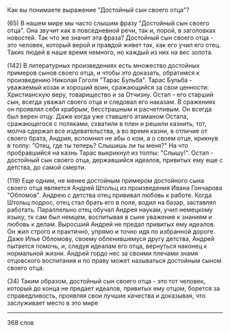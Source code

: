 Как вы понимаете выражение "Достойный сын своего отца"?

(65) В нашем мире мы часто слышим фразу "Достойный сын своего отца". Она звучит как в повседневной речи, так и, порой, в заголовках новостей. Так что же значит эта фраза? Достойный сын своего отца - это человек, который верой и правдой живет так, как его учил его отец. Таких людей в наше время немного, но каждый из них на вес золота. 

(142) В литературных произведениях есть множество достойных примеров сынов своего отца, и чтобы это доказать, обратимся к произведению Николая Гоголя "Тарас Бульба". Тарас Бульба - уважаемый козак и хороший воин, сражающийся за свои ценности: Христианскую веру, товарищество и за Отчизну. Остап - его старший сын, всегда уважал своего отца и следовал его наказам. В сражениях он проявлял себя храбрым, бесстрашным и расчетливым. Он всегда был верен отцу. Даже когда уже ставшего атаманом Остапа, сражающегося с поляками, схватили в плен и решили казнить, тот, молча сдержал все издевательства, а во время казни, в отличие от своего брата, Андрия, вспомнил не абы о ком, а о своем отце, крикнув в толпу: "Отец, где ты теперь? Слышишь ли ты меня?" На что пробравшийся на казнь Тарас выкрикнул из толпы: "Слышу!". Остап - достойный сын своего отца, державшийся идеалов, привитых ему еще с детства, до самой смерти.

(119) Еще одним, не менее достойным примером достойного сына своего отца является Андрей Штольц из произведения Ивана Гончарова "Обломов". Андрею с детства отец прививал любовь к работе. Когда Штольц подрос, отец стал брать его в поле, водил на базар, заставлял работать. Параллельно отец обучал Андрея наукам, учил немецкому языку, тк сам был немцем, воспитывая в сыне уважение к знаниям и любовь к делам. Выросший Андрей не предал привитых ему идеалов. Он жил строго и практично, упрямо и точно идя по избранной дороге. Даже Илье Обломову, своему обленившемуся другу детства, Андрей пытается помочь, и, следуя идеалам его отца, вернуться наконец к нормальной жизни. Андрей гордо нес за своими плечами знамя отцовского воспитания и по праву может называться достойным сыном своего отца. 

(34) Таким образом, достойный сын своего отца - это тот человек, который до конца не предает идеалов, привитых ему отцом, борется за справедливость, проявляя свои лучшие качества и доказывая, что заслуживает место в это мире

-------------------------------------------
368 слов